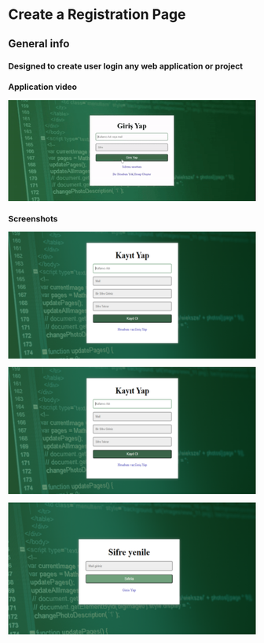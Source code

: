 <h1>Create a Registration Page</h1>

<h2>General info</h2>

<h3>
Designed to create user login any web application or project</h3>


<h3>Application video</h3>

![](register.gif)

<h3>Screenshots</h3>

![](screen.png)

![](screen.png)

![](password.png)











